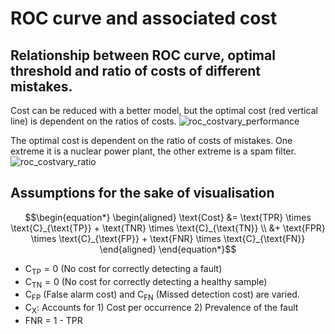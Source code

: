 # ROC curve and associated cost

## Relationship between ROC curve, optimal threshold and ratio of costs of different mistakes.

Cost can be reduced with a better model, but the optimal cost (red vertical line) is dependent on the ratios of costs. 
![roc_costvary_performance](https://github.com/user-attachments/assets/e5bfef2e-fc01-4cd0-a4cc-283ac8cbc9e0)

The optimal cost is dependent on the ratio of costs of mistakes. One extreme it is a nuclear power plant, the other extreme is a spam filter.
![roc_costvary_ratio](https://github.com/user-attachments/assets/26fdaba8-8131-4e3e-b1d4-8800a8ddb833)

## Assumptions for the sake of visualisation

```math
\begin{equation*}
\begin{aligned}
\text{Cost} &= \text{TPR} \times \text{C}_{\text{TP}} + \text{TNR} \times \text{C}_{\text{TN}} \\
&+ \text{FPR} \times \text{C}_{\text{FP}} + \text{FNR} \times \text{C}_{\text{FN}}
\end{aligned}
\end{equation*}
```
- $\text{C}_{\text{TP}} = 0$ (No cost for correctly detecting a fault)
- $\text{C}_{\text{TN}} = 0$ (No cost for correctly detecting a healthy sample)
- $`\text{C}_{\text{FP}}`$ (False alarm cost) and $\text{C}_{\text{FN}}$ (Missed detection cost) are varied.
- $`\text{C}_{\text{X}}`$: Accounts for 1) Cost per occurrence 2) Prevalence of the fault
- FNR = 1 - TPR
